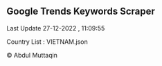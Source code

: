 

## Google Trends Keywords Scraper 
 
Last Update 27-12-2022 , 11:09:55

Country List :
VIETNAM.json



© Abdul Muttaqin 
